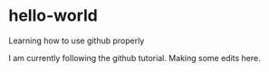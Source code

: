 # hello-world
Learning how to use github properly

I am currently following the github tutorial.
Making some edits here.

